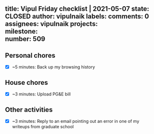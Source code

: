 title:	Vipul Friday checklist | 2021-05-07
state:	CLOSED
author:	vipulnaik
labels:	
comments:	0
assignees:	vipulnaik
projects:	
milestone:	
number:	509
--
## Personal chores

- [x] ~5 minutes: Back up my browsing history

## House chores

- [x] ~3 minutes: Upload PG&E bill

## Other activities

- [x] ~3 minutes: Reply to an email pointing out an error in one of my writeups from graduate school
